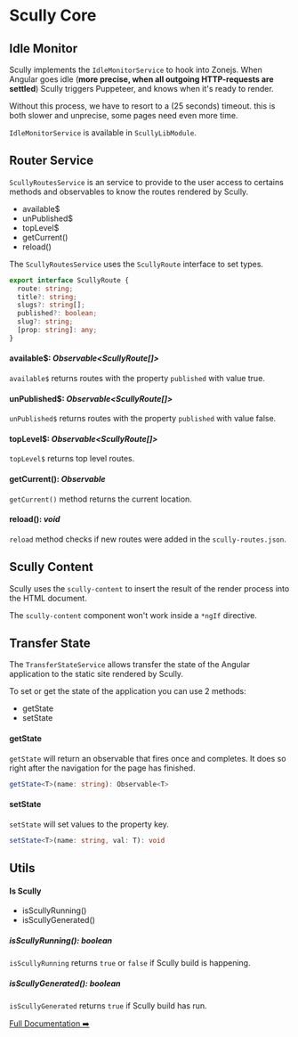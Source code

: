 # Scully Core

## Idle Monitor

Scully implements the `IdleMonitorService` to hook into Zonejs. When Angular goes idle (**more precise, when all outgoing HTTP-requests are settled**)
Scully triggers Puppeteer, and knows when it's ready to render.

Without this process, we have to resort to a (25 seconds) timeout. this is both slower and unprecise, some pages need even more time.

`IdleMonitorService` is available in `ScullyLibModule`.

## Router Service

`ScullyRoutesService` is an service to provide to the user access to certains methods and observables to know
the routes rendered by Scully.

- available\$
- unPublished\$
- topLevel\$
- getCurrent()
- reload()

The `ScullyRoutesService` uses the `ScullyRoute` interface to set types.

```typescript
export interface ScullyRoute {
  route: string;
  title?: string;
  slugs?: string[];
  published?: boolean;
  slug?: string;
  [prop: string]: any;
}
```

#### available\$: _Observable<ScullyRoute[]>_

`available$` returns routes with the property `published` with value true.

#### unPublished\$: _Observable<ScullyRoute[]>_

`unPublished$` returns routes with the property `published` with value false.

#### topLevel\$: _Observable<ScullyRoute[]>_

`topLevel$` returns top level routes.

#### getCurrent(): _Observable<ScullyRoute>_

`getCurrent()` method returns the current location.

#### reload(): _void_

`reload` method checks if new routes were added in the `scully-routes.json`.

## Scully Content

Scully uses the `scully-content` to insert the result of the render process into the HTML document.

The `scully-content` component won't work inside a `*ngIf` directive.

## Transfer State

The `TransferStateService` allows transfer the state of the Angular application to the static site rendered by Scully.

To set or get the state of the application you can use 2 methods:

- getState
- setState

#### getState

`getState` will return an observable that fires once and completes. It does so right after the navigation for the page has finished.

```typescript
getState<T>(name: string): Observable<T>
```

#### setState

`setState` will set values to the property key.

```typescript
setState<T>(name: string, val: T): void
```

## Utils

#### Is Scully

- isScullyRunning()
- isScullyGenerated()

##### isScullyRunning(): _boolean_

`isScullyRunning` returns `true` or `false` if Scully build is happening.

##### isScullyGenerated(): _boolean_

`isScullyGenerated` returns `true` if Scully build has run.

[Full Documentation ➡️](scully.md)
